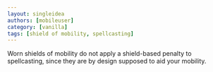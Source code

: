 ```yaml
---
layout: singleidea
authors: [mobileuser]
category: [vanilla]
tags: [shield of mobility, spellcasting]
---
```

Worn shields of mobility do not apply a shield-based penalty to spellcasting,
since they are by design supposed to aid your mobility.
